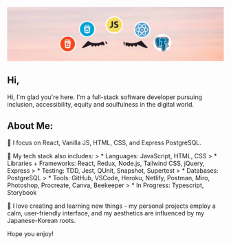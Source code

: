 ![Mira-Kine-Banner](./github.JPG)

## Hi,

Hi, I'm glad you're here. I'm a full-stack software developer pursuing inclusion, accessibility, equity and soulfulness in the digital world.

## About Me:

 🌸 I focus on React, Vanilla JS, HTML, CSS, and Express PostgreSQL.

 🌸 My tech stack also includes:
    > * Languages: JavaScript, HTML, CSS
    > * Libraries + Frameworks: React, Redux, Node.js, Tailwind CSS, jQuery, Express
    > * Testing: TDD, Jest, QUnit, Snapshot, Supertest
    > * Databases: PostgreSQL
    > * Tools: GitHub, VSCode, Heroku, Netlify, Postman, Miro, Photoshop, Procreate, Canva, Beekeeper
    > * In Progress: Typescript, Storybook

 🌸 I love creating and learning new things - my personal projects employ a calm, user-friendly interface, and my aesthetics are influenced by my Japanese-Korean roots. 
 
Hope you enjoy!

